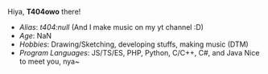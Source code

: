 Hiya, 
**T404owo** there!
- *Alias*: *t404:null* (And I make music on my yt channel :D)
- *Age*: NaN
- *Hobbies*: Drawing/Sketching, developing stuffs, making music (DTM)
- *Program Languages*: JS/TS/ES, PHP, Python, C/C++, C#, and Java
Nice to meet you, nya~
